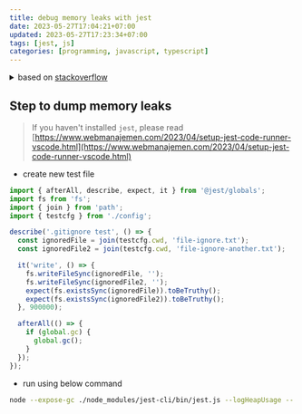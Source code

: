 ```yaml
---
title: debug memory leaks with jest
date: 2023-05-27T17:04:21+07:00
updated: 2023-05-27T17:23:34+07:00
tags: [jest, js]
categories: [programming, javascript, typescript]
---
```


<details>
  <summary>based on <a href="https://stackoverflow.com/a/73420288/6404439">stackoverflow</a></summary>

  You can try to use --logHeapUsage\
  From [documentation](https://jestjs.io/docs/cli):

  > Logs the heap usage after every test. Useful to debug memory leaks. Use together with --runInBand and --expose-gc in node.

  You can try exposing the garbage collector with --expose-gc and adding

  ```
  afterAll(() => {
    global.gc && global.gc()
  })

  ```

  Another option is `jest -w 1` to avoid these memory issues.

  > --maxWorkers\
  > Alias: -w. Specifies the maximum number of workers the worker-pool will spawn for running tests. In single run mode, this defaults to the number of the cores available on your machine minus one for the main thread. In watch mode, this defaults to half of the available cores on your machine to ensure Jest is unobtrusive and does not grind your machine to a halt. It may be useful to adjust this in resource limited environments like CIs but the defaults should be adequate for most use-cases.\
  > For environments with variable CPUs available, you can use percentage based configuration: --maxWorkers=50%

  References:\
  [Cannot find memory leak in my Express.js Jest tests](https://stackoverflow.com/questions/72068051/cannot-find-memory-leak-in-my-express-js-jest-tests)\
  [My Jests tests are leaking memory, how can I fix this?](https://stackoverflow.com/questions/62885390/my-jests-tests-are-leaking-memory-how-can-i-fix-this)\
  [What are the steps to follow to debug memory leak in Jest?](https://stackoverflow.com/questions/53853125/what-are-the-steps-to-follow-to-debug-memory-leak-in-jest)\
  <https://chanind.github.io/javascript/2019/10/12/jest-tests-memory-leak.html>
</details>

## Step to dump memory leaks
> If you haven't installed `jest`, please read [https://www.webmanajemen.com/2023/04/setup-jest-code-runner-vscode.html](https://www.webmanajemen.com/2023/04/setup-jest-code-runner-vscode.html)

- create new test file
```ts
import { afterAll, describe, expect, it } from '@jest/globals';
import fs from 'fs';
import { join } from 'path';
import { testcfg } from './config';

describe('.gitignore test', () => {
  const ignoredFile = join(testcfg.cwd, 'file-ignore.txt');
  const ignoredFile2 = join(testcfg.cwd, 'file-ignore-another.txt');

  it('write', () => {
    fs.writeFileSync(ignoredFile, '');
    fs.writeFileSync(ignoredFile2, '');
    expect(fs.existsSync(ignoredFile)).toBeTruthy();
    expect(fs.existsSync(ignoredFile2)).toBeTruthy();
  }, 900000);

  afterAll(() => {
    if (global.gc) {
      global.gc();
    }
  });
});
```
- run using below command
```bash
node --expose-gc ./node_modules/jest-cli/bin/jest.js --logHeapUsage -- test-file-name
```
